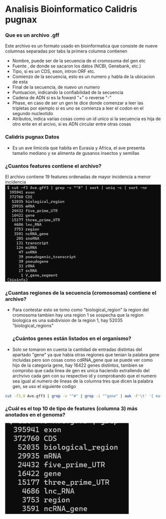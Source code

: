 # Analisis  Bioinformatico Calidris pugnax

### Que es un archivo .gff

Este archivo es un formato usado en bioinformatica que consiste de nueve columnas separadas por tabs la primera columna contienen 

- Nombre, puede ser de la secuencia de el cromosoma del gen etc
- Fuente , de donde se sacaron los datos (NCBI, Genebank, etc.)
- Tipo, si es un CDS, exon, intron ORF etc.
- Comienzo de la secuencia, esto es un numero y habla de la ubicacion de esta 
- Final de la secuencia, de nuevo un numero
- Puntuacion, indicando la confiabilidad de la secuencia  
- Cadena de ADN si es la foward "+" o reverse "-"
- Phase, en caso de ser un gen te dice donde comenzar a leer las tripletas por ejemplo si es uno se comienza a leer el codon en el segundo nucleotido 
- Atributos, indica varias cosas como un id unico si la secuencia es hija de otro ente en el arcivo, si es ADN circular entre otras cosas 

### Calidris pugnax Datos 
- Es un ave limicola que habita en Eurasia y Africa, el ave presenta tamaño mediano y se alimenta de gusanos insectos y semillas 


### ¿Cuantos features contiene el archivo?
El archivo contiene 19 features ordenadas de mayor incidencia a menor incidencia 
<img src="image.png" alt="" width="600">

### ¿Cuantas regiones de la secuencia (cromosomas) contiene el archivo?
- Para contestar esto se tomo como "biological_region" la region del cromosoma tambien hay una region 1 se sospecha que la region biologica es una subdivision de la region 1, hay 52035 "biological_regions"
  
  ### ¿Cuántos genes están listados en el organismo?
- Solo se tomaron en cuenta la cantidad de entradas distintas del apartado "gene" ya que habia otras regiones que tenian la palabra gene incluidas pero son cosas como cdRNA_gene que se puede ver como hijo de la categoria gene, hay 16422 genes distintos, tambien se comprobo que cada linea de gen es unica haciendo extrallendo del archvivo cada gen con su respectivo id y comprobando que el numero sea igual al numero de lineas de la columna tres que dicen la palabra gen, se uso el siguiente codigo 

```bash
cut -f3,9 Ave.gff3 | grep -v "^#" | grep -i "^gene" | awk -F'\t' '{ match($2, /gene:([^;]+)/, arr); if(arr[1]!="") print arr[1] }' | sort | uniq | wc -l
```

### ¿Cuál es el top 10 de tipo de features (columna 3) más anotados en el genoma?
<img src="image-1.png" alt="" width="400">
